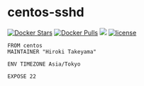 # centos-sshd
[![Docker Stars](https://img.shields.io/docker/stars/takeyamajp/centos-sshd.svg)](https://hub.docker.com/r/takeyamajp/centos-sshd/)
[![Docker Pulls](https://img.shields.io/docker/pulls/takeyamajp/centos-sshd.svg)](https://hub.docker.com/r/takeyamajp/centos-sshd/)
[![](https://img.shields.io/badge/GitHub-Dockerfile-green.svg)](https://github.com/takeyamajp/docker-centos-sshd/blob/master/Dockerfile)
[![license](https://img.shields.io/github/license/takeyamajp/docker-centos-sshd.svg)](https://github.com/takeyamajp/docker-centos-sshd/blob/master/LICENSE)

    FROM centos  
    MAINTAINER "Hiroki Takeyama"
    
    ENV TIMEZONE Asia/Tokyo
    
    EXPOSE 22
